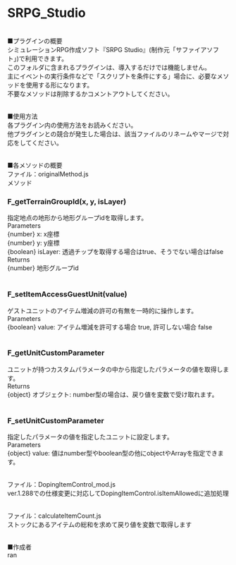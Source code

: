 # SRPG_Studio
<br>
■プラグインの概要<br>
シミュレーションRPG作成ソフト『SRPG Studio』(制作元「サファイアソフト」)で利用できます。<br>
このフォルダに含まれるプラグインは、導入するだけでは機能しません。<br>
主にイベントの実行条件などで「スクリプトを条件にする」場合に、必要なメソッドを使用する形になります。<br>
不要なメソッドは削除するかコメントアウトしてください。<br>
<br>

■使用方法<br>
各プラグイン内の使用方法をお読みください。<br>
他プラグインとの競合が発生した場合は、該当ファイルのリネームやマージで対応をしてください。<br>
<br>

■各メソッドの概要<br>
ファイル：originalMethod.js<br>
メソッド<br>
<h3>F_getTerrainGroupId(x, y, isLayer)</h3>
指定地点の地形から地形グループidを取得します。<br>
 Parameters<br>
 {number} x: x座標<br>
 {number} y: y座標<br>
 {boolean} isLayer: 透過チップを取得する場合はtrue、そうでない場合はfalse<br>
 Returns<br>
 {number} 地形グループid<br>
<br>

<h3>F_setItemAccessGuestUnit(value)</h3>
ゲストユニットのアイテム増減の許可の有無を一時的に操作します。<br>
 Parameters<br>
 {boolean} value: アイテム増減を許可する場合 true, 許可しない場合 false<br>
<br>

<h3>F_getUnitCustomParameter</h3>
ユニットが持つカスタムパラメータの中から指定したパラメータの値を取得します。<br>
 Returns<br>
 {object} オブジェクト: number型の場合は、戻り値を変数で受け取れます。<br>
<br>

<h3>F_setUnitCustomParameter</h3>
指定したパラメータの値を指定したユニットに設定します。<br>
 Parameters<br>
 {object} value: 値はnumber型やboolean型の他にobjectやArrayを指定できます。<br>
<br>

ファイル：DopingItemControl_mod.js<br>
ver.1.288での仕様変更に対応してDopingItemControl.isItemAllowedに追加処理<br>
<br>

ファイル：calculateItemCount.js<br>
ストックにあるアイテムの総和を求めて戻り値を変数で取得します

<br>
■作成者<br>
ran